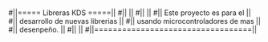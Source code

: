 # 
#||=====	Libreras KDS	=====||
#||			 	     ||
#||			 	     ||
#|| Este proyecto es para el 	     ||
#|| desarrollo de nuevas librerias   ||
#|| usando microcontroladores de mas || 
#|| desenpeño.			     ||
#||				     ||
#||==================================||

